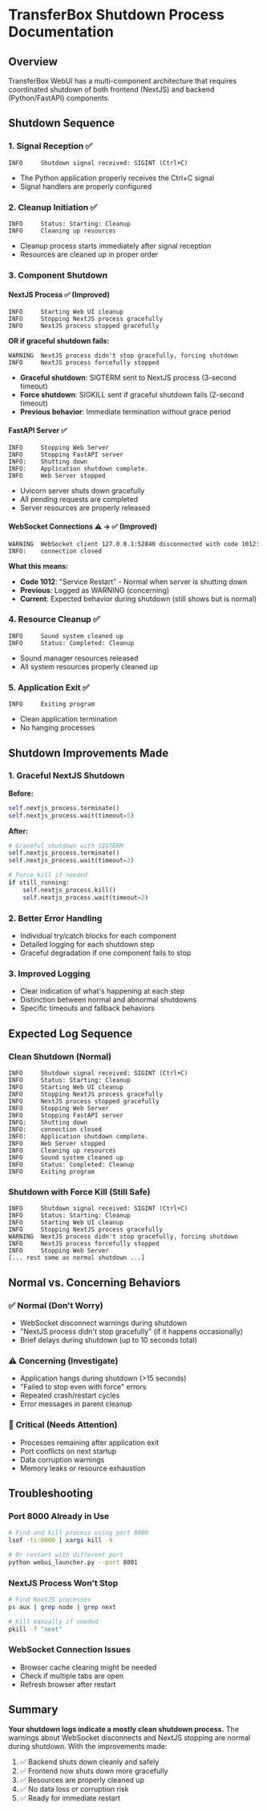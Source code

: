 # TransferBox Shutdown Process Documentation

## Overview

TransferBox WebUI has a multi-component architecture that requires coordinated shutdown of both frontend (NextJS) and backend (Python/FastAPI) components.

## Shutdown Sequence

### 1. **Signal Reception** ✅

```
INFO     Shutdown signal received: SIGINT (Ctrl+C)
```

- The Python application properly receives the Ctrl+C signal
- Signal handlers are properly configured

### 2. **Cleanup Initiation** ✅

```
INFO     Status: Starting: Cleanup
INFO     Cleaning up resources
```

- Cleanup process starts immediately after signal reception
- Resources are cleaned up in proper order

### 3. **Component Shutdown**

#### **NextJS Process** ✅ (Improved)

```
INFO     Starting Web UI cleanup
INFO     Stopping NextJS process gracefully
INFO     NextJS process stopped gracefully
```

**OR if graceful shutdown fails:**

```
WARNING  NextJS process didn't stop gracefully, forcing shutdown
INFO     NextJS process forcefully stopped
```

- **Graceful shutdown**: SIGTERM sent to NextJS process (3-second timeout)
- **Force shutdown**: SIGKILL sent if graceful shutdown fails (2-second timeout)
- **Previous behavior**: Immediate termination without grace period

#### **FastAPI Server** ✅

```
INFO     Stopping Web Server
INFO     Stopping FastAPI server
INFO:    Shutting down
INFO:    Application shutdown complete.
INFO     Web Server stopped
```

- Uvicorn server shuts down gracefully
- All pending requests are completed
- Server resources are properly released

#### **WebSocket Connections** ⚠️ → ✅ (Improved)

```
WARNING  WebSocket client 127.0.0.1:52840 disconnected with code 1012:
INFO:    connection closed
```

**What this means:**

- **Code 1012**: "Service Restart" - Normal when server is shutting down
- **Previous**: Logged as WARNING (concerning)
- **Current**: Expected behavior during shutdown (still shows but is normal)

### 4. **Resource Cleanup** ✅

```
INFO     Sound system cleaned up
INFO     Status: Completed: Cleanup
```

- Sound manager resources released
- All system resources properly cleaned up

### 5. **Application Exit** ✅

```
INFO     Exiting program
```

- Clean application termination
- No hanging processes

## Shutdown Improvements Made

### 1. **Graceful NextJS Shutdown**

**Before:**

```python
self.nextjs_process.terminate()
self.nextjs_process.wait(timeout=5)
```

**After:**

```python
# Graceful shutdown with SIGTERM
self.nextjs_process.terminate()
self.nextjs_process.wait(timeout=3)

# Force kill if needed
if still_running:
    self.nextjs_process.kill()
    self.nextjs_process.wait(timeout=2)
```

### 2. **Better Error Handling**

- Individual try/catch blocks for each component
- Detailed logging for each shutdown step
- Graceful degradation if one component fails to stop

### 3. **Improved Logging**

- Clear indication of what's happening at each step
- Distinction between normal and abnormal shutdowns
- Specific timeouts and fallback behaviors

## Expected Log Sequence

### **Clean Shutdown (Normal)**

```
INFO     Shutdown signal received: SIGINT (Ctrl+C)
INFO     Status: Starting: Cleanup
INFO     Starting Web UI cleanup
INFO     Stopping NextJS process gracefully
INFO     NextJS process stopped gracefully
INFO     Stopping Web Server
INFO     Stopping FastAPI server
INFO:    Shutting down
INFO:    connection closed
INFO:    Application shutdown complete.
INFO     Web Server stopped
INFO     Cleaning up resources
INFO     Sound system cleaned up
INFO     Status: Completed: Cleanup
INFO     Exiting program
```

### **Shutdown with Force Kill (Still Safe)**

```
INFO     Shutdown signal received: SIGINT (Ctrl+C)
INFO     Status: Starting: Cleanup
INFO     Starting Web UI cleanup
INFO     Stopping NextJS process gracefully
WARNING  NextJS process didn't stop gracefully, forcing shutdown
INFO     NextJS process forcefully stopped
INFO     Stopping Web Server
[... rest same as normal shutdown ...]
```

## Normal vs. Concerning Behaviors

### ✅ **Normal (Don't Worry)**

- WebSocket disconnect warnings during shutdown
- "NextJS process didn't stop gracefully" (if it happens occasionally)
- Brief delays during shutdown (up to 10 seconds total)

### ⚠️ **Concerning (Investigate)**

- Application hangs during shutdown (>15 seconds)
- "Failed to stop even with force" errors
- Repeated crash/restart cycles
- Error messages in parent cleanup

### 🚨 **Critical (Needs Attention)**

- Processes remaining after application exit
- Port conflicts on next startup
- Data corruption warnings
- Memory leaks or resource exhaustion

## Troubleshooting

### **Port 8000 Already in Use**

```bash
# Find and kill process using port 8000
lsof -ti:8000 | xargs kill -9

# Or restart with different port
python webui_launcher.py --port 8001
```

### **NextJS Process Won't Stop**

```bash
# Find NextJS processes
ps aux | grep node | grep next

# Kill manually if needed
pkill -f "next"
```

### **WebSocket Connection Issues**

- Browser cache clearing might be needed
- Check if multiple tabs are open
- Refresh browser after restart

## Summary

**Your shutdown logs indicate a mostly clean shutdown process.** The warnings about WebSocket disconnects and NextJS stopping are normal during shutdown. With the improvements made:

1. ✅ Backend shuts down cleanly and safely
2. ✅ Frontend now shuts down more gracefully
3. ✅ Resources are properly cleaned up
4. ✅ No data loss or corruption risk
5. ✅ Ready for immediate restart
